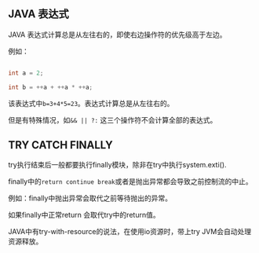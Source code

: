 ## JAVA 表达式

JAVA 表达式计算总是从左往右的，即使右边操作符的优先级高于左边。

例如：

```java

int a = 2;

int b = ++a + ++a * ++a;

```

该表达式中`b=3+4*5=23`。表达式计算总是从左往右的。

但是有特殊情况，如`&& || ?:` 这三个操作符不会计算全部的表达式。

## TRY CATCH FINALLY

try执行结束后一般都要执行finally模块，除非在try中执行system.exti().

finally中的`return continue break`或者是抛出异常都会导致之前控制流的中止。

例如：finally中抛出异常会取代之前等待抛出的异常。

如果finally中正常return 会取代try中的return值。

JAVA中有try-with-resource的说法，在使用io资源时，带上try JVM会自动处理资源释放。


